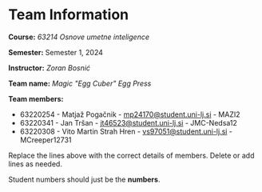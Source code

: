 # Team Information

**Course:** _63214 Osnove umetne inteligence_

**Semester:** Semester 1, 2024

**Instructor:** _Zoran Bosnić_

**Team name:** _Magic "Egg Cuber" Egg Press_

**Team members:**

* 63220254 - Matjaž Pogačnik - mp24170@student.uni-lj.si - MAZI2
* 63220341 - Jan Tršan - jt46523@student.uni-lj.si - JMC-Nedsa12
* 63220308 - Vito Martin Strah Hren - vs97051@student.uni-lj.si - MCreeper12731

Replace the lines above with the correct details of members. Delete or add lines as needed.

Student numbers should just be the **numbers**.

